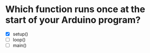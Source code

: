 # Which function runs once at the start of your Arduino program?
- [x] setup()
- [ ] loop()
- [ ] main()
